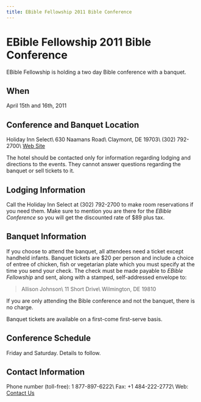 ```yaml
---
title: EBible Fellowship 2011 Bible Conference
---
```

# EBible Fellowship 2011 Bible Conference

EBible Fellowship is holding a two day Bible conference with a banquet.

## When

April 15th and 16th, 2011

## Conference and Banquet Location

Holiday Inn Select\\
630 Naamans Road\\
Claymont, DE 19703\\
(302) 792-2700\\
[Web Site](http://www.ichotelsgroup.com/h/d/sl/1/en/hotel/cymde)

The hotel should be contacted only for information regarding lodging and 
directions to the events. They cannot answer questions regarding the banquet
or sell tickets to it.

## Lodging Information

Call the Holiday Inn Select at (302) 792-2700 to make room reservations 
if you need them.  Make sure to mention you are there for the *EBible 
Conference* so you will get the discounted rate of $89 plus tax.  

## Banquet Information

If you choose to attend the banquet, all attendees need a ticket except 
handheld infants.  Banquet tickets are $20 per person and include a choice 
of entree of chicken, fish or vegetarian plate which you must specify at 
the time you send your check.  The check must be made payable to *EBible 
Fellowship* and sent, along with a stamped, self-addressed envelope to:

> Allison Johnson\\
> 11 Short Drive\\
> Wilmington, DE 19810

If you are only attending the Bible conference and not the banquet, 
there is no charge.

Banquet tickets are available on a first-come first-serve basis.

## Conference Schedule

Friday and Saturday.  Details to follow.

## Contact Information

Phone number (toll-free): 1 877-897-6222\\
Fax: +1 484-222-2772\\
Web: [Contact Us](http://www.ebiblefellowship.com/contactus/index.php?subject=Bible+Conference)
